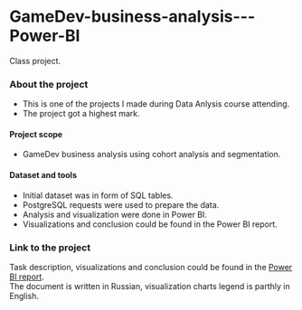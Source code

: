 # GameDev-business-analysis---Power-BI
Class project.

### About the project  
- This is one of the projects I made during Data Anlysis course attending.
- The project got a highest mark. 
#### Project scope
- GameDev business analysis using cohort analysis and segmentation.
#### Dataset and tools
- Initial dataset was in form of SQL tables. 
- PostgreSQL requests were used to prepare the data. 
- Analysis and visualization were done in Power BI.  
- Visualizations and conclusion could be found in the Power BI report.  


### Link to the project  
Task description, visualizations and conclusion could be found in the [Power BI report](https://github.com/realseich/GameDev-business-analysis---Power-BI/blob/main/Module%2025%2C%20GameDev%2C%20segmentation%2C%20cohorts%2C%20ed6c.pdf).  
The document is written in Russian, visualization charts legend is parthly in English. 
